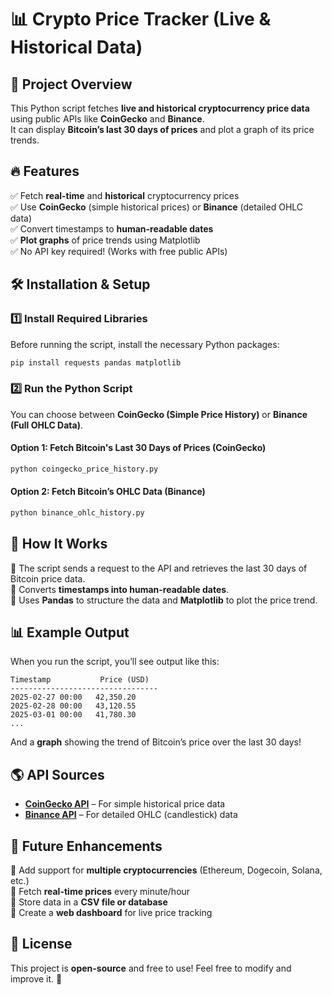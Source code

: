 # 📊 Crypto Price Tracker (Live & Historical Data)

## 📌 Project Overview
This Python script fetches **live and historical cryptocurrency price data** using public APIs like **CoinGecko** and **Binance**.  
It can display **Bitcoin’s last 30 days of prices** and plot a graph of its price trends.

## 🔥 Features
✅ Fetch **real-time** and **historical** cryptocurrency prices  
✅ Use **CoinGecko** (simple historical prices) or **Binance** (detailed OHLC data)  
✅ Convert timestamps to **human-readable dates**  
✅ **Plot graphs** of price trends using Matplotlib  
✅ No API key required! (Works with free public APIs)  

## 🛠️ Installation & Setup
### 1️⃣ Install Required Libraries
Before running the script, install the necessary Python packages:

```bash
pip install requests pandas matplotlib
```

### 2️⃣ Run the Python Script
You can choose between **CoinGecko (Simple Price History)** or **Binance (Full OHLC Data)**.

#### **Option 1: Fetch Bitcoin's Last 30 Days of Prices (CoinGecko)**
```bash
python coingecko_price_history.py
```

#### **Option 2: Fetch Bitcoin’s OHLC Data (Binance)**
```bash
python binance_ohlc_history.py
```

## 📜 How It Works
🔹 The script sends a request to the API and retrieves the last 30 days of Bitcoin price data.  
🔹 Converts **timestamps into human-readable dates**.  
🔹 Uses **Pandas** to structure the data and **Matplotlib** to plot the price trend.  

## 📊 Example Output
When you run the script, you’ll see output like this:

```
Timestamp           Price (USD)
---------------------------------
2025-02-27 00:00   42,350.20
2025-02-28 00:00   43,120.55
2025-03-01 00:00   41,780.30
...
```
And a **graph** showing the trend of Bitcoin’s price over the last 30 days!

## 🌎 API Sources
- **[CoinGecko API](https://www.coingecko.com/en/api/documentation)** – For simple historical price data  
- **[Binance API](https://binance-docs.github.io/apidocs/spot/en/)** – For detailed OHLC (candlestick) data  

## 🚀 Future Enhancements
🔹 Add support for **multiple cryptocurrencies** (Ethereum, Dogecoin, Solana, etc.)  
🔹 Fetch **real-time prices** every minute/hour  
🔹 Store data in a **CSV file or database**  
🔹 Create a **web dashboard** for live price tracking  

## 📝 License
This project is **open-source** and free to use! Feel free to modify and improve it. 🚀  
